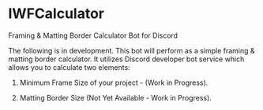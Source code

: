 # IWFCalculator
Framing &amp; Matting Border Calculator Bot for Discord

The following is in development.  This bot will perform as a simple framing & matting border calculator. It utilizes Discord developer bot service which allows you to calculate two elements:

1. Minimum Frame Size of your project - (Work in Progress).

2. Matting Border Size (Not Yet Available - Work in Progress).
